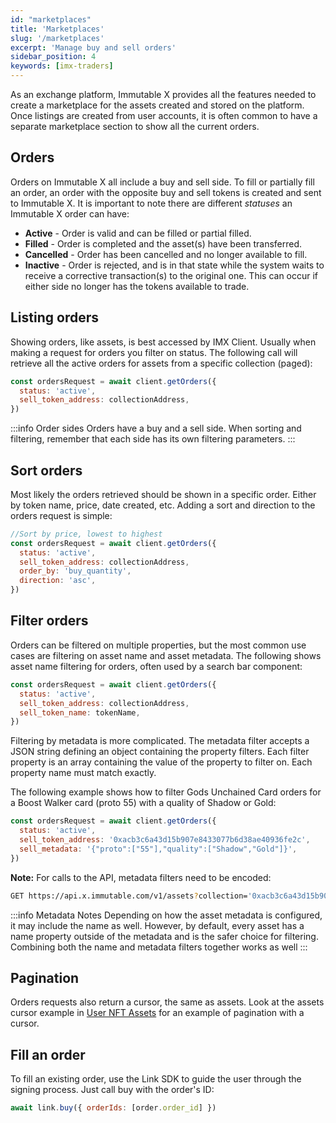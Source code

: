 ```yaml
---
id: "marketplaces"
title: 'Marketplaces'
slug: '/marketplaces'
excerpt: 'Manage buy and sell orders'
sidebar_position: 4
keywords: [imx-traders]
---
```


As an exchange platform, Immutable X provides all the features needed to create a marketplace for the assets created and stored on the platform. Once listings are created from user accounts, it is often common to have a separate marketplace section to show all the current orders.

## Orders

Orders on Immutable X all include a buy and sell side. To fill or partially fill an order, an order with the opposite buy and sell tokens is created and sent to Immutable X. It is important to note there are different _statuses_ an Immutable X order can have:

- **Active** - Order is valid and can be filled or partial filled.
- **Filled** - Order is completed and the asset(s) have been transferred.
- **Cancelled** - Order has been cancelled and no longer available to fill.
- **Inactive** - Order is rejected, and is in that state while the system waits to receive a corrective transaction(s) to the original one. This can occur if either side no longer has the tokens available to trade.

## Listing orders

Showing orders, like assets, is best accessed by IMX Client. Usually when making a request for orders you filter on status. The following call will retrieve all the active orders for assets from a specific collection (paged):

```javascript
const ordersRequest = await client.getOrders({
  status: 'active',
  sell_token_address: collectionAddress,
})
```

:::info Order sides
Orders have a buy and a sell side. When sorting and filtering, remember that each side has its own filtering parameters.
:::

## Sort orders

Most likely the orders retrieved should be shown in a specific order. Either by token name, price, date created, etc. Adding a sort and direction to the orders request is simple:

```javascript
//Sort by price, lowest to highest
const ordersRequest = await client.getOrders({
  status: 'active',
  sell_token_address: collectionAddress,
  order_by: 'buy_quantity',
  direction: 'asc',
})
```

## Filter orders

Orders can be filtered on multiple properties, but the most common use cases are filtering on asset name and asset metadata. The following shows asset name filtering for orders, often used by a search bar component:

```javascript
const ordersRequest = await client.getOrders({
  status: 'active',
  sell_token_address: collectionAddress,
  sell_token_name: tokenName,
})
```

Filtering by metadata is more complicated. The metadata filter accepts a JSON string defining an object containing the property filters. Each filter property is an array containing the value of the property to filter on. Each property name must match exactly.

The following example shows how to filter Gods Unchained Card orders for a Boost Walker card (proto 55) with a quality of Shadow or Gold:

```javascript
const ordersRequest = await client.getOrders({
  status: 'active',
  sell_token_address: '0xacb3c6a43d15b907e8433077b6d38ae40936fe2c',
  sell_metadata: '{"proto":["55"],"quality":["Shadow","Gold"]}',
})
```

**Note:** For calls to the API, metadata filters need to be encoded:

```bash
GET https://api.x.immutable.com/v1/assets?collection='0xacb3c6a43d15b907e8433077b6d38ae40936fe2c'&metadata=%7B%22proto%22%3A%5B%2255%22%5D%2C%22quality%22%3A%5B%22Shadow%22%2C%22Gold%22%5D%7D
```

:::info Metadata Notes
Depending on how the asset metadata is configured, it may include the name as well. However, by default, every asset has a name property outside of the metadata and is the safer choice for filtering. Combining both the name and metadata filters together works as well
:::

## Pagination

Orders requests also return a cursor, the same as assets. Look at the assets cursor example in [User NFT Assets](./personal-inventory.md#user-nft-assets) for an example of pagination with a cursor.

## Fill an order

To fill an existing order, use the Link SDK to guide the user through the signing process. Just call buy with the order's ID:

```javascript
await link.buy({ orderIds: [order.order_id] })
```

